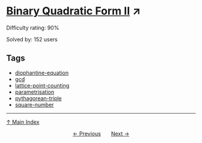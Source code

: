 # [Binary Quadratic Form II](https://projecteuler.net/problem=769) ↗️

Difficulty rating: 90%

Solved by: 152 users
## Tags

- [diophantine-equation](../tags/diophantine-equation.md)
- [gcd](../tags/gcd.md)
- [lattice-point-counting](../tags/lattice-point-counting.md)
- [parametrisation](../tags/parametrisation.md)
- [pythagorean-triple](../tags/pythagorean-triple.md)
- [square-number](../tags/square-number.md)



---

[↑ Main Index](../README.md)


<div align=center><a href='768.md'>← Previous</a> &nbsp;&nbsp; &nbsp;&nbsp;  <a href='770.md'>Next →</a></div>

